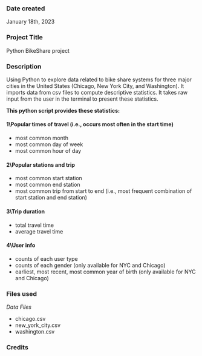 ### Date created
January 18th, 2023

### Project Title
Python BikeShare project

### Description
Using Python to explore data related to bike share systems for three major cities in the United States (Chicago, New York City, and Washington). It imports data from csv files to compute descriptive statistics. It takes raw input from the user in the terminal to present these statistics.

**This python script provides these statistics:**

#### 1\Popular times of travel (i.e., occurs most often in the start time)

- most common month
- most common day of week
- most common hour of day

#### 2\Popular stations and trip

- most common start station
- most common end station
- most common trip from start to end (i.e., most frequent combination of start station and end station)

#### 3\Trip duration

- total travel time
- average travel time

#### 4\User info

- counts of each user type
- counts of each gender (only available for NYC and Chicago)
- earliest, most recent, most common year of birth (only available for NYC and Chicago)

### Files used
*Data Files*
- chicago.csv
- new_york_city.csv
- washington.csv


### Credits


